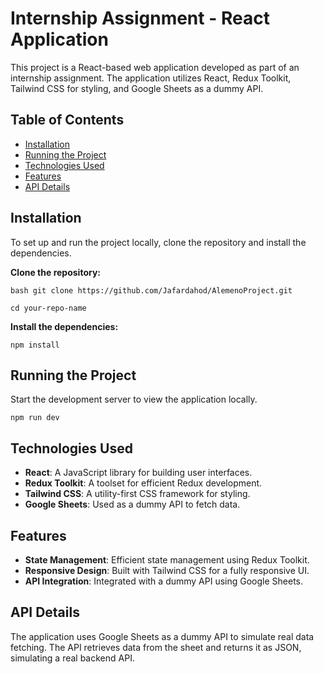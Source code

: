 # Internship Assignment - React Application

This project is a React-based web application developed as part of an internship assignment. The application utilizes React, Redux Toolkit, Tailwind CSS for styling, and Google Sheets as a dummy API.

## Table of Contents

- [Installation](#installation)
- [Running the Project](#running-the-project)
- [Technologies Used](#technologies-used)
- [Features](#features)
- [API Details](#api-details)

## Installation

To set up and run the project locally, clone the repository and install the dependencies.

**Clone the repository:**

```bash git clone https://github.com/Jafardahod/AlemenoProject.git ```

```cd your-repo-name```

**Install the dependencies:**

```npm install```

## Running the Project
Start the development server to view the application locally.

```npm run dev```




## Technologies Used

- **React**: A JavaScript library for building user interfaces.
- **Redux Toolkit**: A toolset for efficient Redux development.
- **Tailwind CSS**: A utility-first CSS framework for styling.
- **Google Sheets**: Used as a dummy API to fetch data.

## Features

- **State Management**: Efficient state management using Redux Toolkit.
- **Responsive Design**: Built with Tailwind CSS for a fully responsive UI.
- **API Integration**: Integrated with a dummy API using Google Sheets.

## API Details

The application uses Google Sheets as a dummy API to simulate real data fetching. The API retrieves data from the sheet and returns it as JSON, simulating a real backend API.

